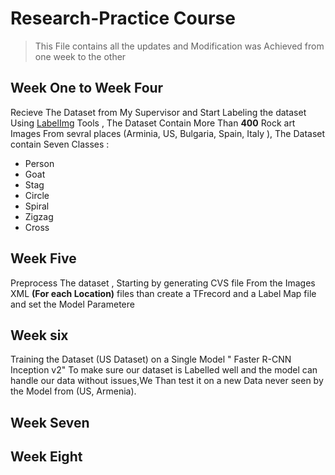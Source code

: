 # Research-Practice Course 
> This File contains all the updates and Modification was Achieved from one week to the other

## Week One to Week Four

Recieve The Dataset from My Supervisor and Start Labeling the dataset Using [LabelImg](https://github.com/HumanSignal/labelImg) Tools , The Dataset Contain More Than **400** Rock art Images From sevral places (Arminia, US, Bulgaria, Spain, Italy ), The Dataset contain Seven Classes : 
- Person
- Goat
- Stag
- Circle
- Spiral
- Zigzag
- Cross

## Week Five

Preprocess The dataset , Starting by generating CVS file From the Images XML **(For each Location)** files than create a TFrecord and a Label Map file and set the Model Parametere 

## Week six
Training the Dataset (US Dataset) on a Single Model " Faster R-CNN Inception v2" To make sure our dataset is Labelled well and the model can handle our data without issues,We Than test it on a new Data never seen by the Model from (US, Armenia).

## Week Seven

## Week Eight


